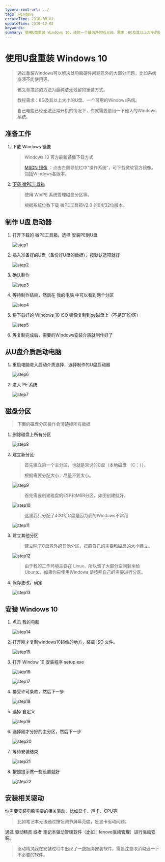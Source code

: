 ```yaml
---
typora-root-url: ../
tags: windows
createTime: 2018-03-02
updateTime: 2019-12-02
keywords: 
summary: 使用U盘重装 Windows 10，还你一个最纯净的Win10。需求：8G及其以上大小的U盘、一个可用的Windows系统。
---
```


# 使用U盘重装 Windows 10

> 通过重装Windows可以解决处电脑硬件问题意外的大部分问题，比如系统崩溃不能使用等。
>
> 该文章描述的方法为最纯洁无残留的重装方式。
>
> 教程需求：8G及其以上大小的U盘、一个可用的Windows系统。
>
> 自己电脑已经无法正常开机的情况下，你就需要借用一下他人的Windows系统。

## 准备工作

1. 下载 Windows 镜像

   > Windows 10 官方最新镜像下载方式
   >
   > [MSDN 镜像](https://msdn.itellyou.cn/) ：点击左侧导航栏中“操作系统”，可下载微软官方镜像。包括Windows各版本。

2. [下载 微PE工具箱](http://www.wepe.com.cn/download.html) 

   > 使用 WinPE 系统管理磁盘分区等。
   >
   > 根据系统位数下载 微PE工具箱V2.0 的64/32位版本。

## 制作 U盘 启动器

1. 打开下载的 微PE工具箱，选择 安装PE到U盘

   ![step1](/images/os/windows/1/step1.png)

2. 插入准备好的U盘（备份好U盘的数据），按默认选项就好

   ![step2](/images/os/windows/1/step2.png)

3. 确认制作

   ![step3](/images/os/windows/1/step3.png)

4. 等待制作结束，然后在 我的电脑 中可以看到两个分区

   ![step4](/images/os/windows/1/step4.png)

5. 将下载好的 Windows 10 ISO 镜像复制到pe磁盘上（不是EFI分区）

   ![step5](/images/os/windows/1/step5.png)

6. 等复制完成后，需要的Windows安装介质就制作好了

## 从U盘介质启动电脑

1. 重启电脑进入启动介质选择，选择制作的U盘启动器

   ![step6](/images/os/windows/1/step6.JPG)

2. 进入 PE 系统

   ![step7](/images/os/windows/1/step7.JPG)

## 磁盘分区

> 下面的磁盘分区操作会清楚掉所有数据

1. 删除磁盘上所有分区

   ![step8](/images/os/windows/1/step8.png)

2. 建立新分区

   > 首先建立第一个主分区，也就是常说的C盘（本地磁盘 （C：））。
   >
   > 根据需要分配大小，尽量不要太小。

   ![step9](/images/os/windows/1/step9.png)

   > 首先需要创建磁盘的ESP和MSR分区，如图创建就好。

   ![step10](/images/os/windows/1/step10.png)

   > 这里我只分配了40G给C盘是因为我的Windows不常用

   ![step11](/images/os/windows/1/step11.png)

3. 建立其他分区

   > 建立除了C盘意外的其他分区，按照自己的需要和磁盘的大小建立。

   ![step12](/images/os/windows/1/step12.png)

   > 由于我的工作环境主要在 Linux，所以留了大部分空间剩余给 Ubuntu。如果你只使用Windows 请按照自己的需要进行分区。

4. 保存更改，确定

   ![step13](/images/os/windows/1/step13.png)

## 安装 Windows 10

1. 点击 我的电脑

   ![step14](/images/os/windows/1/step14.png)

2. 打开刚才复制windows10镜像的地方，装载 ISO 文件。

   ![step15](/images/os/windows/1/step15.png)

3. 打开 Window 10 安装程序 setup.exe

   ![step16](/images/os/windows/1/step16.png)

   ![step17](/images/os/windows/1/step17.png)

4. 接受许可条款，然后下一步

   ![step18](/images/os/windows/1/step18.png)

5. 选择 自定义

   ![step19](/images/os/windows/1/step19.png)

6. 选择刚才分好的主分区，然后下一步

   ![step20](/images/os/windows/1/step20.png)

7. 等待安装结束

   ![step21](/images/os/windows/1/step21.png)

8. 按照提示做一些设置就好

   ![step22](/images/os/windows/1/step22.png)

## 安装相关驱动

你需要安装电脑需要的相关驱动，比如显卡、声卡、CPU等

> 比如笔记本无法通过按钮调节屏幕亮度，是显卡驱动问题。

通过 驱动精灵 或者 笔记本驱动管理软件（比如：lenovo驱动管理）进行驱动安装。

> 驱动精灵我在安装过程中出现了一些捆绑安装软件，需要注意取消勾选一下不必要的软件。